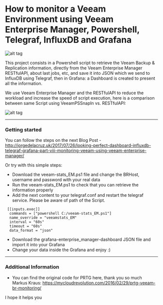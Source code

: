 How to monitor a Veeam Environment using Veeam Enterprise Manager, Powershell, Telegraf, InfluxDB and Grafana
===================

![alt tag](https://www.jorgedelacruz.es/wp-content/uploads/2017/07/veeam-grafana-restapi-002.png)

This project consists in a Powershell script to retrieve the Veeam Backup & Replication information, directly from the Veeam Enterprise Manager RESTfulAPI, about last jobs, etc, and save it into JSON which we send to InfluxDB using Telegraf, then in Grafana: a Dashboard is created to present all the information.

We use Veeam Enterprise Manager and the RESTfulAPI to reduce the workload and increase the speed of script execution, here is a comparison between same Script using VeeamPSSnapIn vs. RESTfulAPI:

![alt tag](https://www.jorgedelacruz.es/wp-content/uploads/2017/07/veeam-grafana-restapi-003.png)

----------

### Getting started
You can follow the steps on the next Blog Post - http://jorgedelacruz.uk/2017/07/26/looking-perfect-dashboard-influxdb-telegraf-grafana-part-viii-monitoring-veeam-using-veeam-enterprise-manager/

Or try with this simple steps:
* Download the veeam-stats_EM.ps1 file and change the BRHost, username and password with your real data
* Run the veeam-stats_EM.ps1 to check that you can retrieve the information properly
* Add the next content to your telegraf.conf and restart the telegraf service. Please be aware of path of the Script.
```
 [[inputs.exec]]
  commands = ["powershell C:/veeam-stats_EM.ps1"]
  name_override = "veeamstats_EM"
  interval = "60s"
  timeout = "60s"
  data_format = "json"
```
* Download the grafana-enterprise_manager-dashboard JSON file and import it into your Grafana
* Change your data inside the Grafana and enjoy :)

----------

### Additional Information
* You can find the original code for PRTG here, thank you so much Markus Kraus: https://mycloudrevolution.com/2016/02/29/prtg-veeam-br-monitoring/

I hope it helps you
